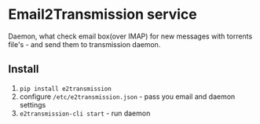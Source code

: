 # Email2Transmission service

Daemon, what check email box(over IMAP) for new messages with torrents file's - and send them to transmission daemon.

## Install

1. `pip install e2transmission`
2. configure `/etc/e2transmission.json` - pass you email and daemon settings
3. `e2transmission-cli start` - run daemon